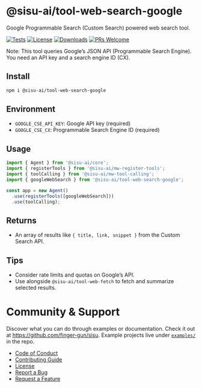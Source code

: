 # @sisu-ai/tool-web-search-google

Google Programmable Search (Custom Search) powered web search tool.

[![Tests](https://github.com/finger-gun/sisu/actions/workflows/tests.yml/badge.svg?branch=main)](https://github.com/finger-gun/sisu/actions/workflows/tests.yml)
[![License](https://img.shields.io/badge/license-Apache--2.0-blue)](https://github.com/finger-gun/sisu/blob/main/LICENSE)
[![Downloads](https://img.shields.io/npm/dm/%40sisu-ai%2Ftool-web-search-google)](https://www.npmjs.com/package/@sisu-ai/tool-web-search-google)
[![PRs Welcome](https://img.shields.io/badge/PRs-welcome-brightgreen.svg)](https://github.com/finger-gun/sisu/blob/main/CONTRIBUTING.md)

Note: This tool queries Google’s JSON API (Programmable Search Engine). You need an API key and a search engine ID (CX).

## Install
```bash
npm i @sisu-ai/tool-web-search-google
```

## Environment
- `GOOGLE_CSE_API_KEY`: Google API key (required)
- `GOOGLE_CSE_CX`: Programmable Search Engine ID (required)

## Usage
```ts
import { Agent } from '@sisu-ai/core';
import { registerTools } from '@sisu-ai/mw-register-tools';
import { toolCalling } from '@sisu-ai/mw-tool-calling';
import { googleWebSearch } from '@sisu-ai/tool-web-search-google';

const app = new Agent()
  .use(registerTools([googleWebSearch]))
  .use(toolCalling);
```

## Returns
- An array of results like `{ title, link, snippet }` from the Custom Search API.

## Tips
- Consider rate limits and quotas on Google’s API.
- Use alongside `@sisu-ai/tool-web-fetch` to fetch and summarize selected results.

# Community & Support

Discover what you can do through examples or documentation. Check it out at https://github.com/finger-gun/sisu. Example projects live under [`examples/`](https://github.com/finger-gun/sisu/tree/main/examples) in the repo.


- [Code of Conduct](https://github.com/finger-gun/sisu/blob/main/CODE_OF_CONDUCT.md)
- [Contributing Guide](https://github.com/finger-gun/sisu/blob/main/CONTRIBUTING.md)
- [License](https://github.com/finger-gun/sisu/blob/main/LICENSE)
- [Report a Bug](https://github.com/finger-gun/sisu/issues/new?template=bug_report.md)
- [Request a Feature](https://github.com/finger-gun/sisu/issues/new?template=feature_request.md)
